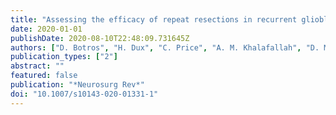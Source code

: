 ```yaml
---
title: "Assessing the efficacy of repeat resections in recurrent glioblastoma: a systematic review"
date: 2020-01-01
publishDate: 2020-08-10T22:48:09.731645Z
authors: ["D. Botros", "H. Dux", "C. Price", "A. M. Khalafallah", "D. Mukherjee"]
publication_types: ["2"]
abstract: ""
featured: false
publication: "*Neurosurg Rev*"
doi: "10.1007/s10143-020-01331-1"
---
```


